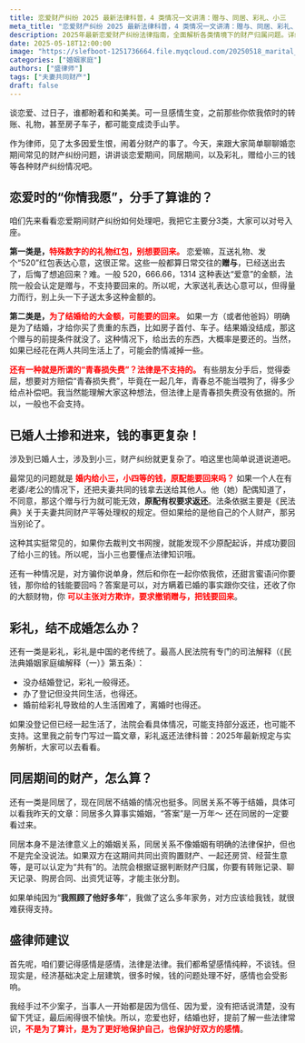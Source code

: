 ```yaml
---
title: 恋爱财产纠纷 2025 最新法律科普，4 类情况一文讲清：赠与、同居、彩礼、小三
meta_title: "恋爱财产纠纷 2025 最新法律科普，4 类情况一文讲清：赠与、同居、彩礼、小三"
description: 2025年最新恋爱财产纠纷法律指南，全面解析各类情境下的财产归属问题。详细剖析恋爱赠与的三大类型：日常小额红包（520、1314等）通常不可索回；为结婚目的的大额赠与（房首付、车款）分手后多可追回；"青春损失费"在法律上不被支持。深入探讨已婚人士与小三财产纠纷的法律处理，原配追回夫妻共同财产的法律依据。解析同居关系中财产分割的证据要求与认定原则。
date: 2025-05-18T12:00:00
image: "https://slefboot-1251736664.file.myqcloud.com/20250518_marital_property.webp"
categories: ["婚姻家庭"]
authors: ["盛律师"]
tags: ["夫妻共同财产"]
draft: false
---
```


谈恋爱、过日子，谁都盼着和和美美。可一旦感情生变，之前那些你侬我侬时的转账、礼物，甚至房子车子，都可能变成烫手山芋。

作为律师，见了太多因爱生恨，闹着分财产的事了。今天，来跟大家简单聊聊婚恋期间常见的财产纠纷问题，讲讲谈恋爱期间，同居期间，以及彩礼，赠给小三的钱等各种财产纠纷情况吧。

## 恋爱时的“你情我愿”，分手了算谁的？

咱们先来看看恋爱期间财产纠纷如何处理吧，我把它主要分3类，大家可以对号入座。

**第一类是，<span style="color: red;">特殊数字的的礼物红包，别想要回来。</span>** 恋爱嘛，互送礼物、发个“520”红包表达心意，这很正常。这些一般都算日常交往的**赠与**，已经送出去了，后悔了想追回来？难。一般 520，666.66，1314 这种表达“爱意”的金额，法院一般会认定是赠与，不支持要回来的。所以呢，大家送礼表达心意可以，但得量力而行，别上头一下子送太多这种金额的。

**第二类是，<span style="color: red;">为了结婚给的大金额，可能要的回来。</span>** 如果一方（或者他爸妈）明确是为了结婚，才给你买了贵重的东西，比如房子首付、车子。结果婚没结成，那这个赠与的前提条件就没了。这种情况下，给出去的东西，大概率是要还的。当然，如果已经花在两人共同生活上了，可能会酌情减掉一些。

**<span style="color: red;">还有一种就是所谓的“青春损失费”？法律是不支持的。</span>** 有些朋友分手后，觉得委屈，想要对方赔偿“青春损失费”，毕竟在一起几年，青春总不能当喂狗了，得多少给点补偿吧。我当然能理解大家这种想法，但法律上是青春损失费没有依据的。所以，一般也不会支持。

## 已婚人士掺和进来，钱的事更复杂！

涉及到已婚人士，涉及到小三，财产纠纷就更复杂了。咱这里也简单说道说道吧。

最常见的问题就是 **<span style="color: red;">婚内给小三，小四等的钱，原配能要回来吗？</span>** 如果一个人在有老婆/老公的情况下，还把夫妻共同的钱拿去送给其他人。他（她）配偶知道了，不同意，那这个赠与行为就可能无效，**原配有权要求返还**。法条依据主要是《民法典》关于夫妻共同财产平等处理权的规定。但如果给的是他自己的个人财产，那另当别论了。

这种其实挺常见的，如果你去裁判文书网搜，就能发现不少原配起诉，并成功要回了给小三的钱。所以呢，当小三也要懂点法律知识哦。

还有一种情况是，对方骗你说单身，然后和你在一起你侬我侬，还甜言蜜语问你要钱，那你给的钱能要回吗？答案是可以，对方瞒着已婚的事实跟你交往，还收了你的大额财物，你 **<span style="color: red;">可以主张对方欺诈，要求撤销赠与，把钱要回来</span>**。

## 彩礼，结不成婚怎么办？

还有一类是彩礼，彩礼是中国的老传统了。最高人民法院有专门的司法解释（《民法典婚姻家庭编解释（一）》第五条）：

* 没办结婚登记，彩礼一般得还。
* 办了登记但没共同生活，也得还。
* 婚前给彩礼导致给的人生活困难了，离婚时也得还。

如果没登记但已经一起生活了，法院会看具体情况，可能支持部分返还，也可能不支持。这里我之前专门写过一篇文章，彩礼返还法律科普：2025年最新规定与实务解析，大家可以去看看。

## 同居期间的财产，怎么算？

还有一类是同居了，现在同居不结婚的情况也挺多。同居关系不等于结婚，具体可以看我昨天的文章：同居多久算事实婚姻，“答案”是一万年～ 还在同居的一定要看过来。

同居本身不是法律意义上的婚姻关系，同居关系不像婚姻有明确的法律保护，但也不是完全没说法。如果双方在这期间共同出资购置财产、一起还房贷、经营生意等，是可以认定为“共有”的。法院会根据证据判断财产归属，你要有转账记录、聊天记录、购房合同、出资凭证等，才能主张分割。

如果单纯因为“**我照顾了他好多年**”，我做了这么多年家务，对方应该给我钱，就很难获得支持。

## 盛律师建议

首先呢，咱们要记得感情是感情，法律是法律。我们都希望感情纯粹，不谈钱。但现实是，经济基础决定上层建筑，很多时候，钱的问题处理不好，感情也会受影响。

我经手过不少案子，当事人一开始都是因为信任、因为爱，没有把话说清楚，没有留下凭证，最后闹得很不愉快。所以，恋爱也好，结婚也好，提前了解一些法律常识，**<span style="color: red;">不是为了算计，是为了更好地保护自己，也保护好双方的感情</span>**。